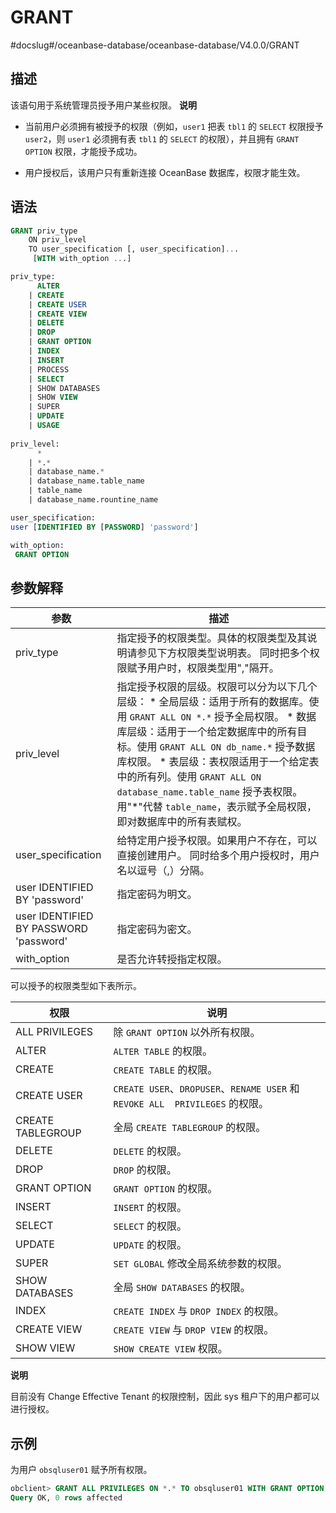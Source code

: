 GRANT 
==========================
#docslug#/oceanbase-database/oceanbase-database/V4.0.0/GRANT


描述 
-----------------------

该语句用于系统管理员授予用户某些权限。
**说明**



* 当前用户必须拥有被授予的权限（例如，`user1` 把表 `tbl1` 的 `SELECT` 权限授予 `user2`，则 `user1` 必须拥有表 `tbl1` 的 `SELECT` 的权限），并且拥有 `GRANT OPTION` 权限，才能授予成功。

  

* 用户授权后，该用户只有重新连接 OceanBase 数据库，权限才能生效。

  




语法 
-----------------------

```sql
GRANT priv_type 
    ON priv_level 
    TO user_specification [, user_specification]... 
     [WITH with_option ...]

priv_type:
      ALTER
    | CREATE
    | CREATE USER
    | CREATE VIEW
    | DELETE
    | DROP
    | GRANT OPTION
    | INDEX
    | INSERT
    | PROCESS
    | SELECT
    | SHOW DATABASES
    | SHOW VIEW
    | SUPER
    | UPDATE
    | USAGE
    
priv_level: 
      *
    | *.*
    | database_name.* 
    | database_name.table_name
    | table_name
    | database_name.rountine_name

user_specification: 
user [IDENTIFIED BY [PASSWORD] 'password'] 

with_option:
 GRANT OPTION
```



参数解释 
-------------------------



|                 **参数**                 |                                                                                                                                                                                                **描述**                                                                                                                                                                                                |
|----------------------------------------|------------------------------------------------------------------------------------------------------------------------------------------------------------------------------------------------------------------------------------------------------------------------------------------------------------------------------------------------------------------------------------------------------|
| priv_type                              | 指定授予的权限类型。具体的权限类型及其说明请参见下方权限类型说明表。 同时把多个权限赋予用户时，权限类型用","隔开。                                                                                                                                                                                                                                                                                                                          |
| priv_level                             | 指定授予权限的层级。权限可以分为以下几个层级： * 全局层级：适用于所有的数据库。使用 `GRANT ALL ON *.*` 授予全局权限。   * 数据库层级：适用于一个给定数据库中的所有目标。使用 `GRANT ALL ON db_name.*` 授予数据库权限。   * 表层级：表权限适用于一个给定表中的所有列。使用 `GRANT ALL ON database_name.table_name` 授予表权限。    用"\*"代替 `table_name`，表示赋予全局权限，即对数据库中的所有表赋权。 |
| user_specification                     | 给特定用户授予权限。如果用户不存在，可以直接创建用户。 同时给多个用户授权时，用户名以逗号（,）分隔。                                                                                                                                                                                                                                                                                                                                  |
| user IDENTIFIED BY 'password'          | 指定密码为明文。                                                                                                                                                                                                                                                                                                                                                                                             |
| user IDENTIFIED BY PASSWORD 'password' | 指定密码为密文。                                                                                                                                                                                                                                                                                                                                                                                             |
| with_option                            | 是否允许转授指定权限。                                                                                                                                                                                                                                                                                                                                                                                          |



可以授予的权限类型如下表所示。


|      **权限**       |                                 **说明**                                 |
|-------------------|------------------------------------------------------------------------|
| ALL PRIVILEGES    | 除 `GRANT OPTION` 以外所有权限。                                               |
| ALTER             | `ALTER TABLE` 的权限。                                                     |
| CREATE            | `CREATE TABLE` 的权限。                                                    |
| CREATE USER       | `CREATE USER`、`DROPUSER`、`RENAME USER` 和 `REVOKE ALL  PRIVILEGES` 的权限。 |
| CREATE TABLEGROUP | 全局 `CREATE TABLEGROUP` 的权限。                                            |
| DELETE            | `DELETE` 的权限。                                                          |
| DROP              | `DROP` 的权限。                                                            |
| GRANT OPTION      | `GRANT OPTION` 的权限。                                                    |
| INSERT            | `INSERT` 的权限。                                                          |
| SELECT            | `SELECT` 的权限。                                                          |
| UPDATE            | `UPDATE` 的权限。                                                          |
| SUPER             | `SET GLOBAL` 修改全局系统参数的权限。                                              |
| SHOW DATABASES    | 全局 `SHOW DATABASES` 的权限。                                               |
| INDEX             | `CREATE INDEX` 与 `DROP INDEX` 的权限。                                     |
| CREATE VIEW       | `CREATE VIEW` 与 `DROP VIEW` 的权限。                                       |
| SHOW VIEW         | `SHOW CREATE VIEW` 权限。                                                 |


**说明**



目前没有 Change Effective Tenant 的权限控制，因此 sys 租户下的用户都可以进行授权。

示例 
-----------------------

为用户 `obsqluser01` 赋予所有权限。

```sql
obclient> GRANT ALL PRIVILEGES ON *.* TO obsqluser01 WITH GRANT OPTION;
Query OK, 0 rows affected
```


